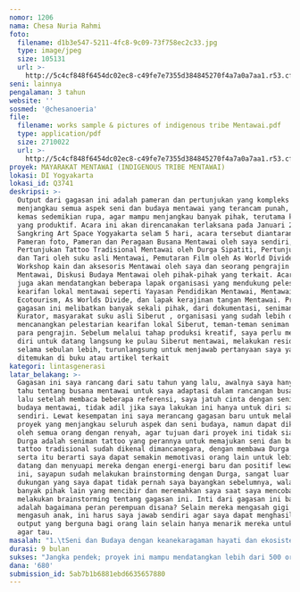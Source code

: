 ```yaml
---
nomor: 1206
nama: Chesa Nuria Rahmi
foto:
  filename: d1b3e547-5211-4fc8-9c09-73f758ec2c33.jpg
  type: image/jpeg
  size: 105131
  url: >-
    http://5c4cf848f6454dc02ec8-c49fe7e7355d384845270f4a7a0a7aa1.r53.cf2.rackcdn.com/72e0939a-8df0-42d6-8e2c-9354da5594ee/d1b3e547-5211-4fc8-9c09-73f758ec2c33.jpg
seni: lainnya
pengalaman: 3 tahun
website: ''
sosmed: '@chesanoeria'
file:
  filename: works sample & pictures of indigenous tribe Mentawai.pdf
  type: application/pdf
  size: 2710022
  url: >-
    http://5c4cf848f6454dc02ec8-c49fe7e7355d384845270f4a7a0a7aa1.r53.cf2.rackcdn.com/580ed9a9-9e69-4a6e-8b6f-06191b57d987/works%20sample%20&%20pictures%20of%20indigenous%20tribe%20Mentawai.pdf
proyek: MAYARAKAT MENTAWAI (INDIGENOUS TRIBE MENTAWAI)
lokasi: DI Yogyakarta
lokasi_id: Q3741
deskripsi: >-
  Output dari gagasan ini adalah pameran dan pertunjukan yang kompleks
  menjangkau semua aspek seni dan budaya mentawai yang terancam punah, akan saya
  kemas sedemikian rupa, agar mampu menjangkau banyak pihak, terutama kaum muda
  yang produktif. Acara ini akan direncanakan terlaksana pada Januari 2019 di
  Sangkring Art Space Yogyakarta selam 5 hari, acara tersebut diantaranya;
  Pameran foto, Pameran dan Peragaan Busana Mentawai oleh saya sendiri,
  Pertunjukan Tattoo Tradisional Mentawai oleh Durga Sipatiti, Pertunjukan Musik
  dan Tari oleh suku asli Mentawai, Pemutaran Film oleh As World Divide,
  Workshop kain dan aksesoris Mentawai oleh saya dan seorang pengrajin asli
  Mentawai, Diskusi Budaya Mentawai oleh pihak-pihak yang terkait. Acara ini
  juga akan mendatangkan beberapa lapak organisasi yang mendukung pelestarian
  kearifan lokal mentawai seperti Yayasan Pendidikan Mentawai, Mentawai
  Ecotourism, As Worlds Divide, dan lapak kerajinan tangan Mentawai. Proyek dan
  gagasan ini melibatkan banyak sekali pihak, dari dokumentasi, seniman tua,
  Kurator, masyarakat suku asli Siberut , organisasi yang sudah lebih dulu
  mencanangkan pelestarian kearifan lokal Siberut, teman-teman seniman muda, dan
  para pengrajin. Sebelum melalui tahap produksi kreatif, saya perlu mebekali
  diri untuk datang langsung ke pulau Siberut mentawai, melakukan residensi
  selama sebulan lebih, turunlangsung untuk menjawab pertanyaan saya yang tidak
  ditemukan di buku atau artikel terkait
kategori: lintasgenerasi
latar_belakang: >-
  Gagasan ini saya rancang dari satu tahun yang lalu, awalnya saya hanya ingin
  tahu tentang busana mentawai untuk saya adaptasi dalam rancangan busana saya,
  lalu setelah membaca beberapa referensi, saya jatuh cinta dengan seni dan
  budaya mentawai, tidak adil jika saya lakukan ini hanya untuk diri saya
  sendiri. Lewat kesempatan ini saya merancang gagasan baru untuk melaksanakan
  proyek yang menjangkau seluruh aspek dan seni budaya, namun dapat dikonsumsi
  oleh semua orang dengan renyah, agar tujuan dari proyek ini tidak sia-sia.
  Durga adalah seniman tattoo yang perannya untuk memajukan seni dan budaya
  tattoo tradisional sudah dikenal dimancanegara, dengan membawa Durga ikut
  serta itu berarti saya dapat semakin memotivasi orang lain untuk lebih banyak
  datang dan menyuapi mereka dengan energi-energi baru dan positif lewat acara
  ini, sayapun sudah melakukan brainstorming dengan Durga, sangat luar biasa,
  dukungan yang saya dapat tidak pernah saya bayangkan sebelumnya, walaupun
  banyak pihak lain yang mencibir dan meremahkan saya saat saya mencoba
  melakukan brainstorming tentang gagasan ini. Inti dari gagasan ini bagi saya
  adalah bagaimana peran perempuan disana? Selain mereka mengasah gigi dan
  mengasuh anak, ini harus saya jawab sendiri agar saya dapat menghasilkan
  output yang berguna bagi orang lain selain hanya menarik mereka untuk hadir
  agar tau.
masalah: "1.\tSeni dan Budaya dengan keanekaragaman hayati dan ekosistem yang terancam punah \r\n2.\tPeran pemerintah yang mengatasnamakan pariwisata dan hubungannya dengan investor pembangunan\r\n3.\tTatto tradisonal sebagai busana suku asli mentawai adalah ttaoo tertua didunia yang dipandang sebagai aspek kriminal di era modernitas\r\n4.\tMenggali peran perempuan dalam kehidupan di mentawai yang terkubur oleh masalah-masalah general di Mentawai\r\n5.\tPembuatan busana dan aksesoris kerajinan mentawai harus didukung untuk membangun industri kreatif perbaikan ekonomi masyarakat di pedalaman mentawai\r\n6.\tPola pikir generasi modern dalam peran memepertahankan warisan budaya ataupun melestarikannya dengan cara yang ber etika.\r\n"
durasi: 9 bulan
sukses: "Jangka pendek; proyek ini mampu mendatangkan lebih dari 500 orang untuk datang  agar tau, agar mengenali budaya yang ada di Mentawai, dan visi-visi dari organisasi yangikut melestarikan kebudayaan Mentawai.\r\n\r\nJangka panjang; 1.  proyek ini mampu memotivasi pengunjung yang datang untuk merespon kebudayaan atau aspek lain yang ada di Mentawai dengan menghasilkan karya baru, gagasan baru, penelitian baru untuk dihadirkan kepada orang lain. 2. Dengan adanya gagasan yang mempertanyakan peran perempuan di Mentawai, dapat merespon peneliti lain untuk menggali lebih dalam agar lebih banyak referensi yang dapat dikaji 3. Masyarakat yang ingin melakukan kunjungan wisata atau penelitian dapat denganbijak memilikh tour guide agar tidak merugikan wisatawan dan juga masyarakt lokal Siberut. 4.persepsi masyarakat mengenai seni tattoo tradisional dapat berubah, agar kelestariannya tidak punah.\r\n5. pemerintah memikirkan ulang mengenai kebijakan dalam pengolahan hutan dan cara memajukan pariwisata agar dapat memerhatikan kesejahterahan masyarakat lokal.\r\n"
dana: '680'
submission_id: 5ab7b1b6881ebd6635657880
---
```

